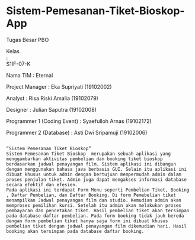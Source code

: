 # Sistem-Pemesanan-Tiket-Bioskop-App
Tugas Besar PBO

<p> Kelas 		       <br>:<br> S1IF-07-K 
<p> Nama TIM		        : Eternal
<p> Project Manager	        : Eka Supriyati 	(19102002)
<p> Analyst			: Risa Riski Amalia	(19102079)
<p> Designer	        	: Julian Saputra	(19102008)
<p> Programmer 1 (Coding Event)	: Syaefulloh Arnas  	(19102172)
<p> Programmer 2 (Database)     : Asti Dwi Sripamuji	(19102006)


                                                                            “Sistem Pemesanan Tiket Bioskop”
    Sistem Pemesanan Tiket Bioskop  merupakan sebuah aplikasi yang menggambarkan aktivitas pembelian dan booking tiket bioskop berdasarkan jadwal penayangan film. Sistem aplikasi ini dibangun dengan menggunakan bahasa java berbasis GUI. Selain itu aplikasi ini dibuat khusus untuk admin dengan bertujuan mempermudah admin dalam proses penjulan tiket. Admin juga dapat mengakses informasi database secara efektif dan efesien.
    Pada aplikasi ini terdapat Form Menu seperti Pembelian Tiket, Booking , Daftar Pembelian, dan Daftar Booking. Di form Pemebelian tiket menampilkan Jadwal penayangan film dan studio. Kemudian admin akan memproses pemilihan kursi. Setelah itu admin akan melakukan proses pembayaran dan pencetakan tiket. Hasil pembelian tiket akan tersimpan pada database daftar pembelian. Pada form booking tidak jauh bereda dengan form pembelian tiket hanya saja form ini dibuat khusus pembelian tiket dengan jadwal penayangan film dikemudian hari. Hasil booking akan tersimpan pada database daftar booking.



